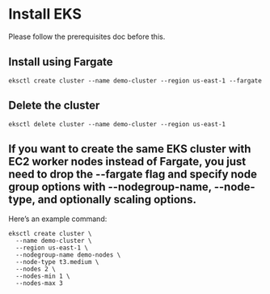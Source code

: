 # Install EKS

Please follow the prerequisites doc before this.

## Install using Fargate

```
eksctl create cluster --name demo-cluster --region us-east-1 --fargate
```

## Delete the cluster

```
eksctl delete cluster --name demo-cluster --region us-east-1
```

## If you want to create the same EKS cluster with EC2 worker nodes instead of Fargate, you just need to drop the --fargate flag and specify node group options with --nodegroup-name, --node-type, and optionally scaling options.
Here’s an example command:

```
eksctl create cluster \
  --name demo-cluster \
  --region us-east-1 \
  --nodegroup-name demo-nodes \
  --node-type t3.medium \
  --nodes 2 \
  --nodes-min 1 \
  --nodes-max 3
```
